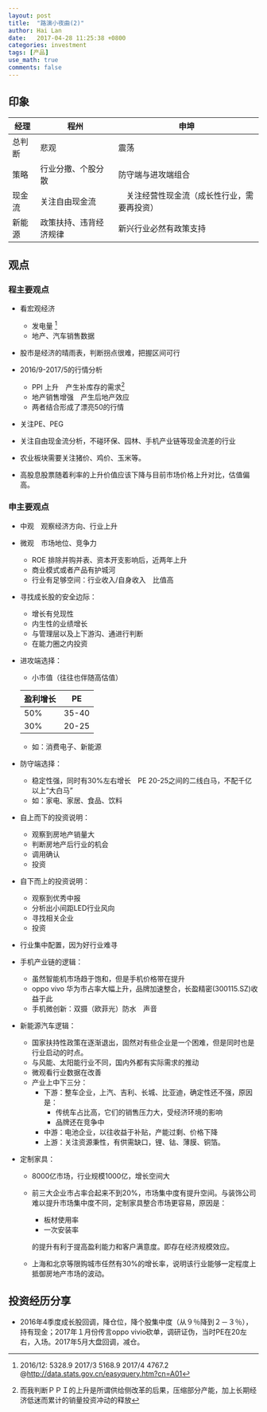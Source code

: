 ```yaml
---
layout: post
title:  "路演小夜曲(2)"
author: Hai Lan
date:   2017-04-28 11:25:38 +0800
categories: investment
tags: [产品]
use_math: true
comments: false
---
```


## 印象

经理|程州  |申坤
--|---|--
总判断 | 悲观   |震荡
策略 | 行业分撒、个股分散   | 防守端与进攻端组合
现金流|关注自由现金流　|　关注经营性现金流（成长性行业，需要再投资）
新能源|政策扶持、违背经济规律|新兴行业必然有政策支持


## 观点

### 程主要观点
* 看宏观经济
  + 发电量 [^6812d704]
  + 地产、汽车销售数据
* 股市是经济的晴雨表，判断拐点很难，把握区间可行
* 2016/9-2017/5的行情分析
  + PPI 上升　产生补库存的需求[^ae59e3c3]
  + 地产销售增强　产生后地产效应
  + 两者结合形成了漂亮50的行情


  [^6812d704]: 2016/12: 5328.9 2017/3 5168.9 2017/4 4767.2 @http://data.stats.gov.cn/easyquery.htm?cn=A01

  [^ae59e3c3]: 而我判断ＰＰＩ的上升是所谓供给侧改革的后果，压缩部分产能，加上长期经济低迷而累计的销量投资冲动的释放
 * 关注PE、PEG
 * 关注自由现金流分析，不碰环保、园林、手机产业链等现金流差的行业
 * 农业板块需要关注猪价、鸡价、玉米等。
 * 高股息股票随着利率的上升价值应该下降与目前市场价格上升对比，估值偏高。

### 申主要观点
* 中观　观察经济方向、行业上升
* 微观　市场地位、竞争力
  + ROE 排除并购并表、资本开支影响后，近两年上升
  + 商业模式或者产品有护城河
  + 行业有足够空间：行业收入/自身收入　比值高
* 寻找成长股的安全边际：
  + 增长有兑现性
  + 内生性的业绩增长
  + 与管理层以及上下游沟、通进行判断
  + 在能力圈之内投资
* 进攻端选择：
  + 小市值（往往也伴随高估值）

  盈利增长| PE
  ---|---
  50% | 35-40
  30% | 20-25
  + 如：消费电子、新能源

* 防守端选择：
  + 稳定性强，同时有30%左右增长　PE 20-25之间的二线白马，不配千亿以上“大白马”
  + 如：家电、家居、食品、饮料
* 自上而下的投资说明：
  + 观察到房地产销量大
  + 判断房地产后行业的机会
  + 调用确认
  + 投资
* 自下而上的投资说明：
  + 观察到优秀中报
  + 分析出小间距LED行业风向
  + 寻找相关企业
  + 投资
* 行业集中配置，因为好行业难寻
* 手机产业链的逻辑：
  + 虽然智能机市场趋于饱和，但是手机价格带在提升
  + oppo vivo 华为市占率大幅上升，品牌加速整合，长盈精密(300115.SZ)收益于此
  + 手机微创新：双摄（欧菲光）防水　声音
* 新能源汽车逻辑：
  + 国家扶持性政策在逐渐退出，固然对有些企业是一个困难，但是同时也是行业启动的时点。
  + 与风能、太阳能行业不同，国内外都有实际需求的推动
  + 微观看行业数据在改善
  + 产业上中下三分：
    - 下游：整车企业，上汽、吉利、长城、比亚迪，确定性还不强，原因是：
      + 传统车占比高，它们的销售压力大，受经济环境的影响
      + 品牌还在竞争中
    - 中游：电池企业，以往收益于补贴，产能过剩、价格下降
    - 上游：关注资源秉性，有供需缺口，锂、钴、薄膜、铜箔。
* 定制家具：
  + 8000亿市场，行业规模1000亿，增长空间大
  + 前三大企业市占率合起来不到20%，市场集中度有提升空间。与装饰公司难以提升市场集中度不同，定制家具整合市场更容易，原因是：
    - 板材使用率
    - 一次安装率

    的提升有利于提高盈利能力和客户满意度。即存在经济规模效应。
  + 上海和北京等限购城市任然有30%的增长率，说明该行业能够一定程度上抵御房地产市场的波动。

## 投资经历分享
* 2016年4季度成长股回调，降仓位，降个股集中度（从９％降到２－３％），持有现金；2017年１月份传言oppo vivio砍单，调研证伪，当时PE在20左右，入场。2017年5月大盘回调，减仓。
